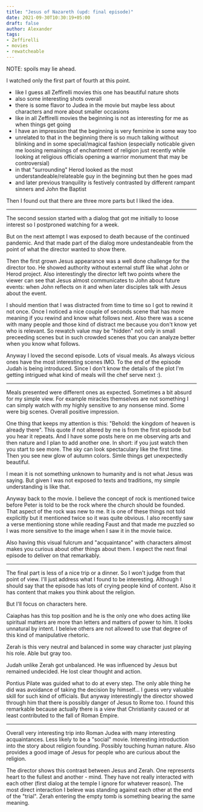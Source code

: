 ```yaml
---
title: "Jesus of Nazareth (upd: final episode)"
date: 2021-09-30T10:30:19+05:00
draft: false
author: Alexander
tags:
- Zeffirelli
- movies
- rewatcheable
---
```


NOTE: spoils may lie ahead.

I watched only the first part of fourth at this point.

- like I guess all Zeffirelli movies this one has beautiful nature shots
- also some interesting shots overall
- there is some flavor to Judea in the movie but maybe less about characters and more about smaller occasions
- like in all Zeffirelli movies the beginning is not as interesting for me as when things get going
- I have an impression that the beginning is very feminine in some way too
- unrelated to that in the beginning there is so much talking without blinking and in some special/magical fashion (especially noticable given me loosing remainings of enchantment of religion just recently while looking at religious officials opening a warrior monument that may be controversial)
- in that "surrounding" Herod looked as the most understandeable/relateable guy in the beginning but then he goes mad
- and later previous tranquility is festively contrasted by different rampant sinners and John the Baptist

Then I found out that there are three more parts but I liked the idea.

---

The second session started with a dialog that got me initially to loose interest so I postproned watching for a week.

But on the next attempt I was exposed to death because of the continued pandemic.
And that made part of the dialog more undestandeable from the point of what the director wanted to show there.

Then the first grown Jesus appearance was a well done challenge for the director too.
He showed authority without external stuff like what John or Herod project.
Also interestingly the director left two points where the viewer can see that Jesus almost communicates to John about future events: when John reflects on it and when later disciples talk with Jesus about the event.

I should mention that I was distracted from time to time so I got to rewind it not once.
Once I noticed a nice couple of seconds scene that has more meaning if you rewind and know what follows next.
Also there was a scene with many people and those kind of distract me because you don't know yet who is relevant. So rewatch value may be "hidden" not only in small preceeding scenes but in such crowded scenes that you can analyze better when you know what follows.

Anyway I loved the second episode.
Lots of visual meals.
As always vicious ones have the most interesting scenes IMO.
To the end of the episode Judah is being introduced.
Since I don't know the details of the plot I'm getting intrigued what kind of meals will the chef serve next :).

---

Meals presented were different ones as expected.
Sometimes a bit absurd for my simple view. For example miracles themselves are not something I can simply watch with my highly sensitive to any nonsense mind.
Some were big scenes.
Overall positive impression.

One thing that keeps my attention is this: "Behold: the kingdom of heaven is already there".
This quote if not altered by me is from the first episode but you hear it repeats.
And I have some posts here on me observing arts and then nature and I plan to add another one.
In short: if you just watch then you start to see more.
The sky can look spectaculary like the first time.
Then you see new glow of autumn colors.
Simle things get unexpectedly beautiful.

I mean it is not something unknown to humanity and is not what Jesus was saying.
But given I was not exposed to texts and traditions, my simple understanding is like that.

Anyway back to the movie.
I believe the concept of rock is mentioned twice before Peter is told to be the rock where the church should be founded.
That aspect of the rock was new to me. It is one of these things not told explicitly but it mentioned twice so it was quite obvious.
I also recently saw a verse mentioning stone while reading Faust and that made me puzzled so I was more sensitive to the image when I saw it in the movie twice.

Also having this visual fulcrum and "acquaintance" with characters almost makes you curious about other things about them.
I expect the next final episode to deliver on that remarkably.

---

The final part is less of a nice trip or a dinner.
So I won't judge from that point of view.
I'll just address what I found to be interesting.
Although I should say that the episode has lots of crying people kind of content.
Also it has content that makes you think about the religion.

But I'll focus on characters here.

Caiaphas has this top position and he is the only one who does acting like spiritual matters are more than letters and matters of power to him.
It looks unnatural by intent.
I beleive others are not allowed to use that degree of this kind of manipulative rhetoric.

Zerah is this very neutral and balanced in some way character just playing his role. Able but gray too.

Judah unlike Zerah got unbalanced. He was influenced by Jesus but remained undecided. He lost clear thought and action.

Pontius Pilate was guided what to do at every step.
The only able thing he did was avoidance of taking the decision by himself... I guess very valuable skill for such kind of officials.
But anyway interestingly the director showed through him that there is possibly danger of Jesus to Rome too.
I found this remarkable because actually there is a view that Christianity caused or at least contributed to the fall of Roman Empire.

---

Overall very interesting trip into Roman Judea with many interesting acquaintances.
Less likely to be a "social" movie.
Interesting introduction into the story about religion founding.
Possibly touching human nature.
Also provides a good image of Jesus for people who are curious about the religion.

The director shows this contrast between Jesus and Zerah.
One represents heart to the fullest and another - mind.
They have not really interacted with each other (first dialog at the temple I ignore for whatever reason).
The most direct interaction I beleve was standing against each other at the end of the "trial".
Zerah entering the empty tomb is something bearing the same meaning.
